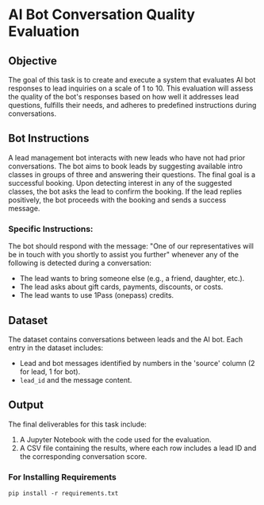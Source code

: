 # AI Bot Conversation Quality Evaluation

## Objective
The goal of this task is to create and execute a system that evaluates AI bot responses to lead inquiries on a scale of 1 to 10. This evaluation will assess the quality of the bot's responses based on how well it addresses lead questions, fulfills their needs, and adheres to predefined instructions during conversations.

## Bot Instructions
A lead management bot interacts with new leads who have not had prior conversations. The bot aims to book leads by suggesting available intro classes in groups of three and answering their questions. The final goal is a successful booking. Upon detecting interest in any of the suggested classes, the bot asks the lead to confirm the booking. If the lead replies positively, the bot proceeds with the booking and sends a success message.

### Specific Instructions:
The bot should respond with the message:
"One of our representatives will be in touch with you shortly to assist you further" whenever any of the following is detected during a conversation:
- The lead wants to bring someone else (e.g., a friend, daughter, etc.).
- The lead asks about gift cards, payments, discounts, or costs.
- The lead wants to use 1Pass (onepass) credits.

## Dataset
The dataset contains conversations between leads and the AI bot. Each entry in the dataset includes:
- Lead and bot messages identified by numbers in the 'source' column (2 for lead, 1 for bot).
- `lead_id` and the message content.

## Output
The final deliverables for this task include:
1. A Jupyter Notebook with the code used for the evaluation.
2. A CSV file containing the results, where each row includes a lead ID and the corresponding conversation score.


### For Installing Requirements
```
pip install -r requirements.txt
```